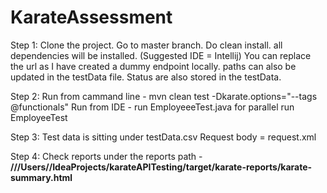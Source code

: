# KarateAssessment

Step 1:
Clone the project.
Go to master branch.
Do clean install. all dependencies will be installed.
(Suggested IDE = Intellij)
You can replace the url as I have created a dummy endpoint locally.
paths can also be updated in the testData file.
Status are also stored in the testData.

Step 2:
Run from cammand line -
  mvn clean test  -Dkarate.options="--tags @functionals"
Run from IDE -
  run EmployeeeTest.java for parallel run EmployeeTest
  
Step 3:
Test data is sitting under testData.csv
Request body = request.xml

Step 4:
Check reports under the reports path -
**///Users/<your domain>/IdeaProjects/karateAPITesting/target/karate-reports/karate-summary.html**

